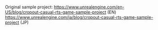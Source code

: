 Original sample project: 
https://www.unrealengine.com/en-US/blog/cropout-casual-rts-game-sample-project (EN)
https://www.unrealengine.com/ja/blog/cropout-casual-rts-game-sample-project (JP)

